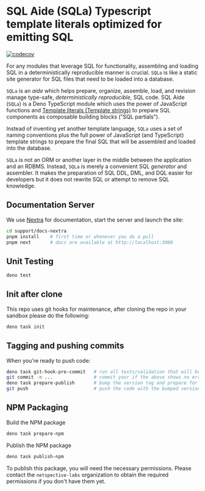 # SQL Aide (SQLa) Typescript template literals optimized for emitting SQL

[![codecov](https://codecov.io/gh/netspective-labs/sql-aide/branch/main/graph/badge.svg?token=DPJICL8F4O)](https://codecov.io/gh/netspective-labs/sql-aide)

For any modules that leverage SQL for functionality, assembling and loading SQL
in a deterministically reproducible manner is crucial. `SQLa` is like a static
site generator for SQL files that need to be loaded into a database.

`SQLa` is an _aide_ which helps prepare, organize, assemble, load, and revision
manage type-safe, _deterministically reproducible_, SQL code. SQL Aide (`SQLa`)
is a Deno TypeScript module which uses the power of JavaScript functions and
[Template literals (Template strings)](https://developer.mozilla.org/en-US/docs/Web/JavaScript/Reference/Template_literals)
to prepare SQL components as composable building blocks ("SQL partials").

Instead of inventing yet another template language, `SQLa` uses a set of naming
conventions plus the full power of JavaScript (and TypeScript) template strings
to prepare the final SQL that will be assembled and loaded into the database.

`SQLa` is not an ORM or another layer in the middle between the application and
an RDBMS. Instead, `SQLa` is merely a convenient SQL _generator_ and assembler.
It makes the preparation of SQL DDL, DML, and DQL easier for developers but it
does not rewrite SQL or attempt to remove SQL knowledge.

## Documentation Server

We use [Nextra](https://nextra.site/) for documentation, start the server and
launch the site:

```bash
cd support/docs-nextra
pnpm install    # first time or whenever you do a pull
pnpm next       # docs are available at http://localhost:3000
```

## Unit Testing

```bash
deno test
```

## Init after clone

This repo uses git hooks for maintenance, after cloning the repo in your sandbox
please do the following:

```bash
deno task init
```

## Tagging and pushing commits

When you're ready to push code:

```bash
deno task git-hook-pre-commit   # run all tests/validation that will be run by Git commit hook so there are no surprises
git commit -m ...               # commit your if the above shows no errors
deno task prepare-publish       # bump the version tag and prepare for push
git push                        # push the code with the bumped version
```

## NPM Packaging

Build the NPM package

```bash
deno task prepare-npm
```

Publish the NPM package

```bash
deno task publish-npm
```

To publish this package, you will need the necessary permissions. Please contact
the `netspective-labs` organization to obtain the required permissions if you
don't have them yet.
